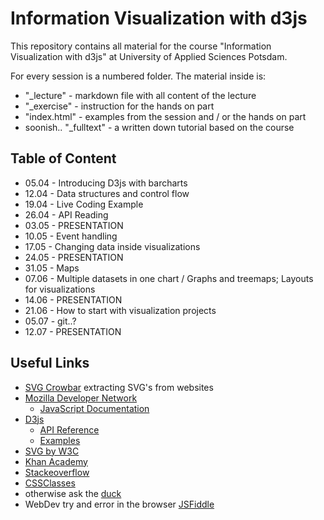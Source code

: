 # Information Visualization with d3js

This repository contains all material for the course "Information Visualization with d3js" at University of Applied Sciences Potsdam.

For every session is a numbered folder. The material inside is:
* "_lecture" - markdown file with all content of the lecture 
* "_exercise" - instruction for the hands on part
* "index.html" - examples from the session and / or the hands on part
* soonish.. "_fulltext" - a written down tutorial based on the course

## Table of Content

* 05.04 - Introducing D3js with barcharts
* 12.04 - Data structures and control flow
* 19.04 - Live Coding Example
* 26.04 - API Reading
* 03.05 - PRESENTATION
* 10.05 - Event handling
* 17.05 - Changing data inside visualizations
* 24.05 - PRESENTATION
* 31.05 - Maps
* 07.06 - Multiple datasets in one chart / Graphs and treemaps; Layouts for visualizations
* 14.06 - PRESENTATION
* 21.06 - How to start with visualization projects
* 05.07 - git..?
* 12.07 - PRESENTATION

## Useful Links
* [SVG Crowbar](https://nytimes.github.io/svg-crowbar/) extracting SVG's from websites
* [Mozilla Developer Network](https://developer.mozilla.org/en-US/)
	- [JavaScript Documentation](https://developer.mozilla.org/en-US/docs/Web/JavaScript)
* [D3js](https://d3js.org/)
	- [API Reference](https://github.com/d3/d3/blob/master/API.md)
	- [Examples](https://github.com/d3/d3/wiki/Gallery)
* [SVG by W3C](https://www.w3.org/TR/SVG/) 
* [Khan Academy](https://www.khanacademy.org/computing/computer-programming)
* [Stackeoverflow](http://stackoverflow.com/)
* [CSSClasses](http://cssclass.es/materials/)
* otherwise ask the [duck](https://duckduckgo.com/)
* WebDev try and error in the browser [JSFiddle](http://jsfiddle.net/)